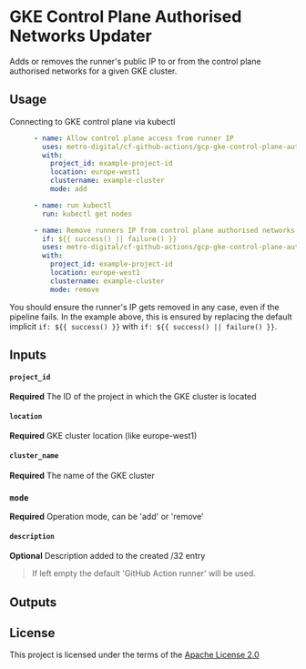 # GKE Control Plane Authorised Networks Updater
Adds or removes the runner's public IP to or from the control plane authorised
networks for a given GKE cluster.

## Usage

Connecting to GKE control plane via kubectl
```yaml
      - name: Allow control plane access from runner IP
        uses: metro-digital/cf-github-actions/gcp-gke-control-plane-auth-networks-updater@v1
        with:
          project_id: example-project-id
          location: europe-west1
          clustername: example-cluster
          mode: add

      - name: run kubectl
        run: kubectl get nodes

      - name: Remove runners IP from control plane authorised networks
        if: ${{ success() || failure() }}
        uses: metro-digital/cf-github-actions/gcp-gke-control-plane-auth-networks-updater@v1
        with:
          project_id: example-project-id
          location: europe-west1
          clustername: example-cluster
          mode: remove
```

You should ensure the runner's IP gets removed in any case, even if the pipeline fails.
In the example above, this is ensured by replacing the default implicit 
`if: ${{ success() }}` with `if: ${{ success() || failure() }}`.

## Inputs

#### `project_id`
**Required** The ID of the project in which the GKE cluster is located

#### `location`
**Required** GKE cluster location (like europe-west1)

#### `cluster_name`
**Required** The name of the GKE cluster

### `mode`
**Required** Operation mode, can be 'add' or 'remove'

#### `description`
**Optional** Description added to the created /32 entry
> If left empty the default 'GitHub Action runner' will be used.

## Outputs

## License

This project is licensed under the terms of the [Apache License 2.0](../LICENSE)

